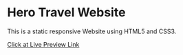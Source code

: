 # Hero Travel Website

This is a static responsive Website using HTML5 and CSS3.

[Click at Live Preview Link](https://samsuuddintoha.github.io/hero-travel)
